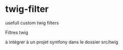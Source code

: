 # twig-filter
usefull custom twig filters

Filtres twig 

à intégrer à un projet symfony dans le dossier src/twig
